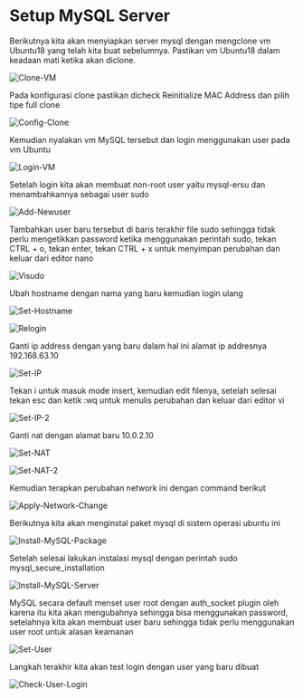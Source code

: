 # Setup MySQL Server

Berikutnya kita akan menyiapkan server mysql dengan mengclone vm Ubuntu18 yang telah kita buat sebelumnya. Pastikan vm Ubuntu18 dalam keadaan mati ketika akan diclone.

![Clone-VM](https://github.com/renosuprastiyo/Batista/blob/master/resources/2_1_clone.png)

Pada konfigurasi clone pastikan dicheck Reinitialize MAC Address dan pilih tipe full clone

![Config-Clone](https://github.com/renosuprastiyo/Batista/blob/master/resources/2_2_config_clone.png)

Kemudian nyalakan vm MySQL tersebut dan login menggunakan user pada vm Ubuntu

![Login-VM](https://github.com/renosuprastiyo/Batista/blob/master/resources/2_3_login.png)

Setelah login kita akan membuat non-root user yaitu mysql-ersu dan menambahkannya sebagai user sudo

![Add-Newuser](https://github.com/renosuprastiyo/Batista/blob/master/resources/2_4_adduser.png)

Tambahkan user baru tersebut di baris terakhir file sudo sehingga tidak perlu mengetikkan password ketika menggunakan perintah sudo, tekan CTRL + o, tekan enter, tekan CTRL + x untuk menyimpan perubahan dan keluar dari editor nano

![Visudo](https://github.com/renosuprastiyo/Batista/blob/master/resources/2_5_visudo.png)

Ubah hostname dengan nama yang baru kemudian login ulang

![Set-Hostname](https://github.com/renosuprastiyo/Batista/blob/master/resources/2_6_sethostname.png)

![Relogin](https://github.com/renosuprastiyo/Batista/blob/master/resources/2_7_relogin.png)

Ganti ip address dengan yang baru dalam hal ini alamat ip addresnya 192.168.63.10

![Set-IP](https://github.com/renosuprastiyo/Batista/blob/master/resources/2_8_setipaddress.png)

Tekan i untuk masuk mode insert, kemudian edit filenya, setelah selesai tekan esc dan ketik :wq untuk menulis perubahan dan keluar dari editor vi

![Set-IP-2](https://github.com/renosuprastiyo/Batista/blob/master/resources/2_8_setipaddress_2.png)

Ganti nat dengan alamat baru 10.0.2.10

![Set-NAT](https://github.com/renosuprastiyo/Batista/blob/master/resources/2_9_setnat.png)

![Set-NAT-2](https://github.com/renosuprastiyo/Batista/blob/master/resources/2_9_setnat_2.png)

Kemudian terapkan perubahan network ini dengan command berikut

![Apply-Network-Change](https://github.com/renosuprastiyo/Batista/blob/master/resources/2_10_apply_network_change.png)

Berikutnya kita akan menginstal paket mysql di sistem operasi ubuntu ini

![Install-MySQL-Package](https://github.com/renosuprastiyo/Batista/blob/master/resources/2_11_install_mysql_package.png)

Setelah selesai lakukan instalasi mysql dengan perintah sudo mysql_secure_installation

![Install-MySQL-Server](https://github.com/renosuprastiyo/Batista/blob/master/resources/2_12_install_mysql_server.png)

MySQL secara default menset user root dengan auth_socket plugin oleh karena itu kita akan mengubahnya sehingga bisa menggunakan password, setelahnya kita akan membuat user baru sehingga tidak perlu menggunakan user root untuk alasan keamanan

![Set-User](https://github.com/renosuprastiyo/Batista/blob/master/resources/2_13_setuser.png)

Langkah terakhir kita akan test login dengan user yang baru dibuat

![Check-User-Login](https://github.com/renosuprastiyo/Batista/blob/master/resources/2_14_check_user_login.png)
